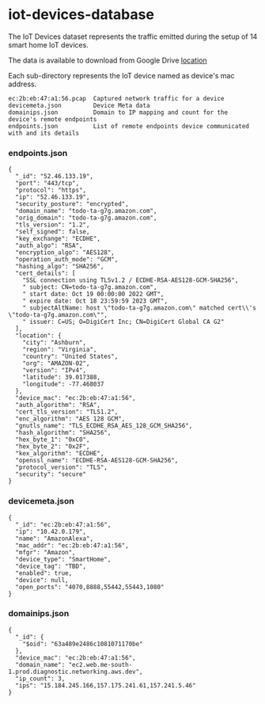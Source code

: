 # iot-devices-database

The IoT Devices dataset represents the traffic emitted during the setup of 14 smart home IoT devices.

The data is available to download from Google Drive [location](https://drive.google.com/drive/folders/1h44A_70NIUPESQeik_O9H8BcE6yaBvC7)

Each sub-directory represents the IoT device named as device's mac address. 

```
ec:2b:eb:47:a1:56.pcap  Captured network traffic for a device
devicemeta.json         Device Meta data
domainips.json          Domain to IP mapping and count for the device's remote endpoints
endpoints.json          List of remote endpoints device communicated with and its details

```


### endpoints.json

```
{
  "_id": "52.46.133.19",
  "port": "443/tcp",
  "protocol": "https",
  "ip": "52.46.133.19",
  "security_posture": "encrypted",
  "domain_name": "todo-ta-g7g.amazon.com",
  "orig_domain": "todo-ta-g7g.amazon.com",
  "tls_version": "1.2",
  "self_signed": false,
  "key_exchange": "ECDHE",
  "auth_algo": "RSA",
  "encryption_algo": "AES128",
  "operation_auth_mode": "GCM",
  "hashing_algo": "SHA256",
  "cert_details": [
    "SSL connection using TLSv1.2 / ECDHE-RSA-AES128-GCM-SHA256",
    " subject: CN=todo-ta-g7g.amazon.com",
    " start date: Oct 19 00:00:00 2022 GMT",
    " expire date: Oct 18 23:59:59 2023 GMT",
    " subjectAltName: host \"todo-ta-g7g.amazon.com\" matched cert\\'s \"todo-ta-g7g.amazon.com\"",
    " issuer: C=US; O=DigiCert Inc; CN=DigiCert Global CA G2"
  ],
  "location": {
    "city": "Ashburn",
    "region": "Virginia",
    "country": "United States",
    "org": "AMAZON-02",
    "version": "IPv4",
    "latitude": 39.017388,
    "longitude": -77.468037
  },
  "device_mac": "ec:2b:eb:47:a1:56",
  "auth_algorithm": "RSA",
  "cert_tls_version": "TLS1.2",
  "enc_algorithm": "AES 128 GCM",
  "gnutls_name": "TLS_ECDHE_RSA_AES_128_GCM_SHA256",
  "hash_algorithm": "SHA256",
  "hex_byte_1": "0xC0",
  "hex_byte_2": "0x2F",
  "kex_algorithm": "ECDHE",
  "openssl_name": "ECDHE-RSA-AES128-GCM-SHA256",
  "protocol_version": "TLS",
  "security": "secure"
}
```

### devicemeta.json

```
{
  "_id": "ec:2b:eb:47:a1:56",
  "ip": "10.42.0.179",
  "name": "AmazonAlexa",
  "mac_addr": "ec:2b:eb:47:a1:56",
  "mfgr": "Amazon",
  "device_type": "SmartHome",
  "device_tag": "TBD",
  "enabled": true,
  "device": null,
  "open_ports": "4070,8888,55442,55443,1080"
}
```

### domainips.json

```
{
  "_id": {
    "$oid": "63a489e2486c1081071170be"
  },
  "device_mac": "ec:2b:eb:47:a1:56",
  "domain_name": "ec2.web.me-south-1.prod.diagnostic.networking.aws.dev",
  "ip_count": 3,
  "ips": "15.184.245.166,157.175.241.61,157.241.5.46"
}
```